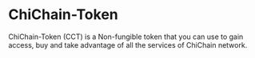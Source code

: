 # ChiChain-Token
ChiChain-Token (CCT) is a Non-fungible token that you can use to gain access, buy and take advantage of all the services of ChiChain network. 
